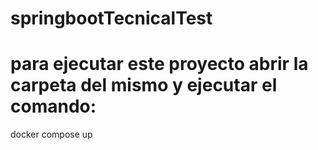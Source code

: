 # springbootTecnicalTest

# para ejecutar este proyecto abrir la carpeta del mismo y ejecutar el comando:

docker compose up
